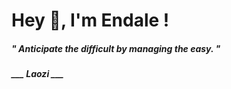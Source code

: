 <h1 title="head"> Hey 👋, I'm Endale !</h1>

**<h5><i>" Anticipate the difficult by managing the easy. "</i></h5>**

*<b>___ Laozi ___</b>*
